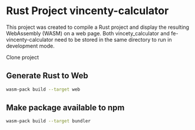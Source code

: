 # Rust Project vincenty-calculator
This project was created to compile a Rust project and display the resulting WebAssembly (WASM) on a web page. Both vincety_calculator and fe-vincenty-calculator need to be stored in the same directory to run in development mode.

Clone project

## Generate Rust to Web

```bash
wasm-pack build --target web
```

## Make package available to npm

```bash
wasm-pack build --target bundler
```
